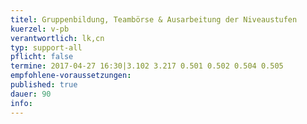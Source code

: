 ```yaml
---
titel: Gruppenbildung, Teambörse & Ausarbeitung der Niveaustufen
kuerzel: v-pb
verantwortlich: lk,cn
typ: support-all
pflicht: false
termine: 2017-04-27 16:30|3.102 3.217 0.501 0.502 0.504 0.505
empfohlene-voraussetzungen: 
published: true
dauer: 90
info:
---
```


